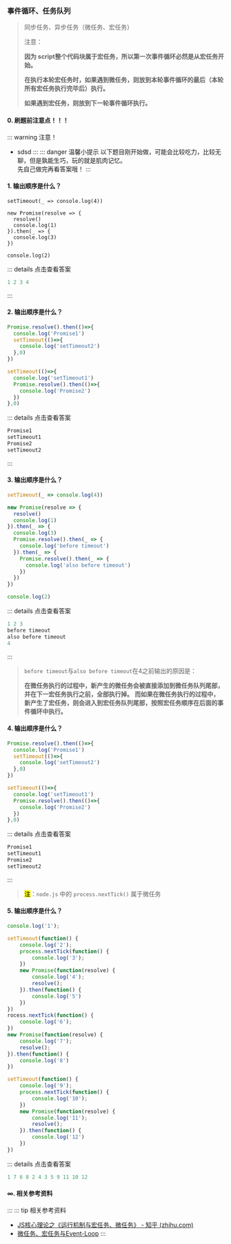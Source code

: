### 事件循环、任务队列

> 同步任务、异步任务（微任务、宏任务）
>
> 注意：
>
> **因为 script整个代码块属于宏任务，所以第一次事件循环必然是从宏任务开始。**
>
> **在执行本轮宏任务时，如果遇到微任务，则放到本轮事件循环的最后（本轮所有宏任务执行完毕后）执行。**
>
> **如果遇到宏任务，则放到下一轮事件循环执行。**
#### 0. 刷题前注意点！！！
::: warning 注意！
- sdsd 
:::
::: danger 温馨小提示
以下题目刚开始做，可能会比较吃力，比较无聊，但是孰能生巧，玩的就是肌肉记忆。  
先自己做完再看答案哦！
:::
#### 1. 输出顺序是什么？
```js{1}
setTimeout(_ => console.log(4))

new Promise(resolve => {
  resolve()
  console.log(1)
}).then(_ => {
  console.log(3)
})

console.log(2)
```
::: details 点击查看答案
```js
1 2 3 4
```
:::
#### 2. 输出顺序是什么？
```js
Promise.resolve().then(()=>{
  console.log('Promise1')  
  setTimeout(()=>{
    console.log('setTimeout2')
  },0)
})

setTimeout(()=>{
  console.log('setTimeout1')
  Promise.resolve().then(()=>{
    console.log('Promise2')    
  })
},0)
```
::: details 点击查看答案
```js
Promise1
setTimeout1
Promise2
setTimeout2
```
:::
#### 3. 输出顺序是什么？
```js
setTimeout(_ => console.log(4))

new Promise(resolve => {
  resolve()
  console.log(1)
}).then(_ => {
  console.log(3)
  Promise.resolve().then(_ => {
    console.log('before timeout')
  }).then(_ => {
    Promise.resolve().then(_ => {
      console.log('also before timeout')
    })
  })
})

console.log(2)
```
::: details 点击查看答案
```js
1 2 3 
before timeout 
also before timeout 
4
```
:::
>`before timeout`与`also before timeout`在4之前输出的原因是：
>
>**在微任务执行的过程中，新产生的微任务会被直接添加到微任务队列尾部，并在下一宏任务执行之前，全部执行掉。**
>**而如果在微任务执行的过程中，新产生了宏任务，则会进入到宏任务队列尾部，按照宏任务顺序在后面的事件循环中执行。**
#### 4. 输出顺序是什么？
```js
Promise.resolve().then(()=>{
  console.log('Promise1')  
  setTimeout(()=>{
    console.log('setTimeout2')
  },0)
})

setTimeout(()=>{
  console.log('setTimeout1')
  Promise.resolve().then(()=>{
    console.log('Promise2')    
  })
},0)
```
::: details 点击查看答案
```js
Promise1 
setTimeout1 
Promise2 
setTimeout2
```
:::
> <mark>注</mark>：`node.js` 中的 `process.nextTick()` 属于微任务
#### 5. 输出顺序是什么？
```js
console.log('1');

setTimeout(function() {
    console.log('2');
    process.nextTick(function() {
        console.log('3');
    })
    new Promise(function(resolve) {
        console.log('4');
        resolve();
    }).then(function() {
        console.log('5')
    })
})
rocess.nextTick(function() {
    console.log('6');
})
new Promise(function(resolve) {
    console.log('7');
    resolve();
}).then(function() {
    console.log('8')
})

setTimeout(function() {
    console.log('9');
    process.nextTick(function() {
        console.log('10');
    })
    new Promise(function(resolve) {
        console.log('11');
        resolve();
    }).then(function() {
        console.log('12')
    })
})
```
::: details 点击查看答案
```js
1 7 6 8 2 4 3 5 9 11 10 12
```

#### ∞. 相关参考资料
:::
::: tip 相关参考资料
- [JS核心理论之《运行机制与宏任务、微任务》 - 知乎 (zhihu.com)](https://zhuanlan.zhihu.com/p/136366037)
- [微任务、宏任务与Event-Loop](https://juejin.cn/post/6844903657264136200)
:::
